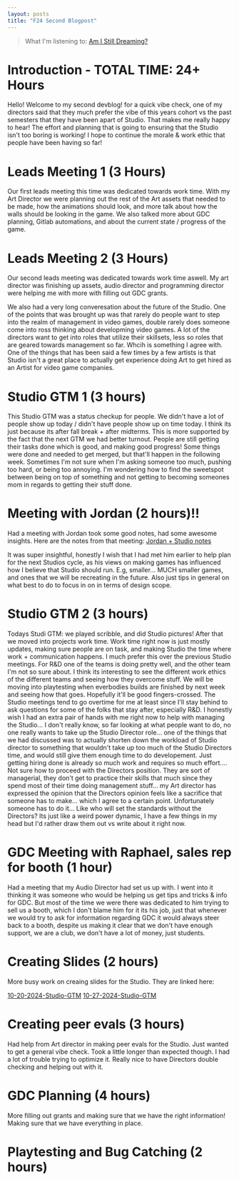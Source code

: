 ```yaml
---
layout: posts
title: "F24 Second Blogpost"
---
```


> What I'm listening to: [Am I Still Dreaming?](https://www.youtube.com/watch?v=xbibCPr7R6Y)

# Introduction - TOTAL TIME: 24+ Hours
Hello! Welcome to my second devblog! for a quick vibe check, one of my directors said that they much prefer the vibe of this years cohort vs the past semesters that they have been apart of Studio. That makes me really happy to hear! The effort and planning that is going to ensuring that the Studio isn't too boring is working! I hope to continue the morale & work ethic that people have been having so far!

# Leads Meeting 1 (3 Hours)
Our first leads meeting this time was dedicated towards work time. With my Art Director we were planning out the rest of the Art assets that needed to be made, how the animations should look, and more talk about how the walls should be looking in the game. We also talked more about GDC planning, Gitlab automations, and about the current state / progress of the game.

# Leads Meeting 2 (3 Hours)
Our second leads meeting was dedicated towards work time aswell. My art director was finishing up assets, audio director and programming director were helping me with more with filling out GDC grants. 

We also had a very long converesation about the future of the Studio. One of the points that was brought up was that rarely do people want to step into the realm of management in video games, double rarely does someone come into ross thinking about developming video games. A lot of the directors want to get into roles that utilize their skillsets, less so roles that are geared towards management so far. Whcih is something I agree with. One of the things that has been said a few times by a few artists is that Studio isn't a great place to actually get experience doing Art to get hired as an Artist for video game companies. 

# Studio GTM 1 (3 hours)
This Studio GTM was a status checkup for people. We didn't have a lot of people show up today / didn't have people show up on time today. I think its just because its after fall break + after midterms. This is more supported by the fact that the next GTM we had better turnout. People are still getting their tasks done which is good, and making good progress! Some things were done and needed to get merged, but that'll happen in the following week. Sometimes I'm not sure when I'm asking someone too much, pushing too hard, or being too annoying. I'm wondering how to find the sweetspot between being on top of something and not getting to becoming someones mom in regards to getting their stuff done.

# Meeting with Jordan (2 hours)!!
Had a meeting with Jordan took some good notes, had some awesome insights. Here are the notes from that meeting:
[Jordan + Studio notes](<../pdf/Jordan + Wolverinesoft Notes 10-22-24.pdf>)


It was super insightful, honestly I wish that I had met him earlier to help plan for the next Studios cycle, as his views on making games has influenced how I believe that Studio should run. E.g, smaller... MUCH smaller games, and ones that we will be recreating in the future. Also just tips in general on what best to do to focus in on in terms of design scope.

# Studio GTM 2 (3 hours)
Todays Studi GTM: we played scribble, and did Studio pictures! After that we moved into projects work time. Work time right now is just mostly updates, making sure people are on task, and making Studio the time where work + communication happens. I much prefer this over the previous Studio meetings. For R&D one of the teams is doing pretty well, and the other team I'm not so sure about. I think its interesting to see the different work ethics of the different teams and seeing how they overcome stuff. We will be moving into playtesting when everbodies builds are finished by next week and seeing how that goes. Hopefully it'll be good fingers-crossed. The Studio meetings tend to go overtime for me at least since I'll stay behind to ask questions for some of the folks that stay after, especially R&D. I honestly wish I had an extra pair of hands with me right now to help with managing the Studio... I don't really know, so far looking at what people want to do, no one really wants to take up the Studio Director role... one of the things that we had discussed was to actually shorten down the workload of Studio director to something that wouldn't take up too much of the Studio Directors time, and would still give them enough time to do developement. Just getting hiring done is already so much work and requires so much effort.... Not sure how to proceed with the Directors position. They are sort of managerial, they don't get to practice their skills that much since they spend most of their time doing management stuff... my Art director has expressed the opinion that the Directors opinion feels like a sacrifice that someone has to make... which I agree to a certain point. Unfortunately someone has to do it... Like who will set the standards without the Directors? Its just like a weird power dynamic, I have a few things in my head but I'd rather draw them out vs write about it right now.

# GDC Meeting with Raphael, sales rep for booth (1 hour)
Had a meeting that my Audio Director had set us up with. I went into it thinking it was someone who would be helping us get tips and tricks & info for GDC. But most of the time we were there was dedicated to him trying to sell us a booth, which I don't blame him for it its his job, just that whenever we would try to ask for information regarding GDC it would always steer back to a booth, despite us making it clear that we don't have enough support, we are a club, we don't have a lot of money, just students.

# Creating Slides (2 hours)
More busy work on creaing slides for the Studio. They are linked here:

[10-20-2024-Studio-GTM](<../pdf/10_20_24 Studio GTM.pdf>)
[10-27-2024-Studio-GTM](<../pdf/10_27_24 Studio GTM.pdf>)



# Creating peer evals (3 hours)
Had help from Art director in making peer evals for the Studio. Just wanted to get a general vibe check. Took a little longer than expected though. I had a lot of trouble trying to optimize it. Really nice to have Directors double checking and helping out with it.



# GDC Planning (4 hours)
More filling out grants and making sure that we have the right information! Making sure that we have everything in place.

# Playtesting and Bug Catching (2 hours)